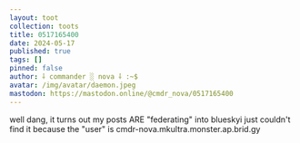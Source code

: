 ```yaml
---
layout: toot
collection: toots
title: 0517165400
date: 2024-05-17
published: true
tags: []
pinned: false
author: ⸸ commander ░ nova ⸸ :~$
avatar: /img/avatar/daemon.jpeg
mastodon: https://mastodon.online/@cmdr_nova/0517165400
---
```


well dang, it turns out my posts ARE "federating" into blueskyi just couldn't find it because the "user" is cmdr-nova.mkultra.monster.ap.brid.gy
